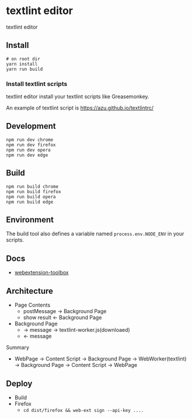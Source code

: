 # textlint editor

textlint editor

## Install

    # on root dir
    yarn install 
    yarn run build

### Install textlint scripts

textlint editor install your textlint scripts like Greasemonkey.

An example of textlint script is https://azu.github.io/textlintrc/

## Development

    npm run dev chrome
    npm run dev firefox
    npm run dev opera
    npm run dev edge

## Build

    npm run build chrome
    npm run build firefox
    npm run build opera
    npm run build edge

## Environment

The build tool also defines a variable named `process.env.NODE_ENV` in your scripts. 

## Docs

* [webextension-toolbox](https://github.com/HaNdTriX/webextension-toolbox)

## Architecture

- Page Contents
    - postMessage → Background Page
    - show result ← Background Page
- Background Page
    - → message → textlint-worker.js(downloaed)
    - ← message 

Summary

- WebPage → Content Script → Background Page → WebWorker(textlint) → Background Page → Content Script → WebPage

## Deploy

- Build
- Firefox
  - `cd dist/firefox && web-ext sign --api-key ....`
